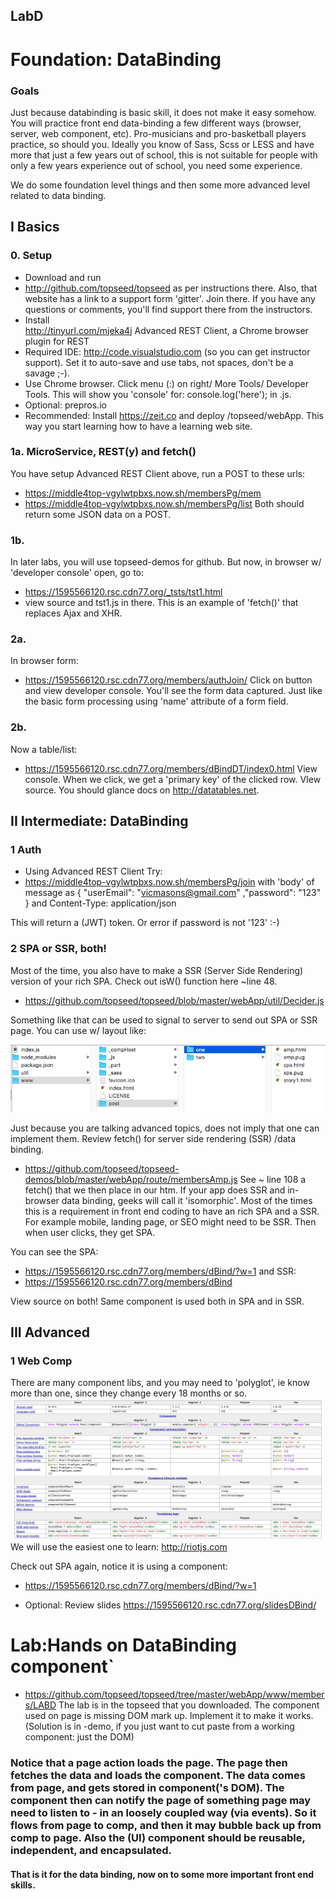 ## LabD
# Foundation: DataBinding

### Goals
Just because databinding is basic skill, it does not make it easy somehow. You will practice front end data-binding a few different ways (browser, server, web component, etc). Pro-musicians and pro-basketball players practice, so should you. Ideally you know of Sass, Scss or LESS and have more that just a few years out of school, this is not suitable for people with only a few years experience out of school, you need some experience.

We do some foundation level things and then some more advanced level related to data binding. 

## I Basics
### 0. Setup
- Download and run
- <http://github.com/topseed/topseed> as per instructions there. Also, that website has a link to a support form 'gitter'. Join there. If you have any questions or comments, you'll find support there from the instructors.
- Install  
 <http://tinyurl.com/mjeka4j> Advanced REST Client, a Chrome browser plugin for REST
- Required IDE: 
 <http://code.visualstudio.com> (so you can get instructor support). Set it to auto-save and use tabs, not spaces, don't be a savage ;-).
- Use Chrome browser. Click menu (:) on right/ More Tools/ Developer Tools. This will show you 'console' for: console.log('here'); in .js.
- Optional: prepros.io
- Recommended: Install <https://zeit.co> and deploy /topseed/webApp. This way you start learning how to have a learning web site.

### 1a. MicroService, REST(y) and fetch()
You have setup Advanced REST Client above, run a POST to these urls:
- https://middle4top-vgylwtpbxs.now.sh/membersPg/mem
- https://middle4top-vgylwtpbxs.now.sh/membersPg/list
Both should return some JSON data on a POST.

### 1b.
In later labs, you will use topseed-demos for github. But now, in browser w/ 'developer console' open, go to:
- <https://1595566120.rsc.cdn77.org/_tsts/tst1.html>
- view source and tst1.js in there.
This is an example of 'fetch()' that replaces Ajax and XHR.

### 2a.
In browser form:
- <https://1595566120.rsc.cdn77.org/members/authJoin/>
Click on button and view developer console.
You'll see the form data captured. Just like the basic form processing using 'name' attribute of a form field.

### 2b. 
Now a table/list:
- <https://1595566120.rsc.cdn77.org/members/dBindDT/index0.html>
View console. When we click, we get a 'primary key' of the clicked row.
VIew source.
You should glance docs on <http://datatables.net>. 

## II Intermediate: DataBinding

### 1 Auth
- Using Advanced REST Client 
 Try:
- https://middle4top-vgylwtpbxs.now.sh/membersPg/join
with 'body' of message as 
{
	"userEmail": "vicmasons@gmail.com"
	,"password": "123"
}
and Content-Type: application/json

This will return a (JWT) token. Or error if password is not '123' :-)

### 2 SPA or SSR, both!
Most of the time, you also have to make a SSR (Server Side Rendering) version of your rich SPA. Check out isW() function here ~line 48.
- <https://github.com/topseed/topseed/blob/master/webApp/util/Decider.js>

Something like that can be used to signal to server to send out SPA or SSR page. You can use w/ layout like:

![](layout.png)

Just because you are talking advanced topics, does not imply that one can implement them.
Review fetch() for server side rendering (SSR) /data binding.
- <https://github.com/topseed/topseed-demos/blob/master/webApp/route/membersAmp.js>
See ~ line 108 a fetch() that we then place in our htm. If your app does SSR and in-browser data binding, geeks will call it 'isomorphic'. Most of the times this is a requirement in front end coding to have an rich SPA and a SSR. For example mobile, landing page, or SEO might need to be SSR. Then when user clicks, they get SPA.

You can see the SPA:
- https://1595566120.rsc.cdn77.org/members/dBind/?w=1
and SSR:
- https://1595566120.rsc.cdn77.org/members/dBind

View source on both! Same component is used both in SPA and in SSR. 

## III Advanced

### 1 Web Comp
There are many component libs, and you may need to 'polyglot', ie know more than one, since they change every 18 months or so.
![](poly.png)
We will use the easiest one to learn: <http://riotjs.com>

Check out SPA again, notice it is using a component:
- <https://1595566120.rsc.cdn77.org/members/dBind/?w=1>

- Optional: Review slides https://1595566120.rsc.cdn77.org/slidesDBind/

# Lab:Hands on DataBinding component`

- <https://github.com/topseed/topseed/tree/master/webApp/www/members/LABD>
The lab is in the topseed that you downloaded.
The component used on page is missing DOM mark up.
Implement it to make it works. (Solution is in -demo, if you just want to cut paste from a working component: just the DOM)

### Notice that a page action loads the page. The page then fetches the data and loads the component. The data comes from page, and gets stored in component('s DOM). The component then can notify the page of something page may need to listen to - in an loosely coupled way (via events). So it flows from page to comp, and then it may bubble back up from comp to page. Also the (UI) component should be reusable, independent, and encapsulated. 

#### That is it for the data binding, now on to some more important front end skills. 



